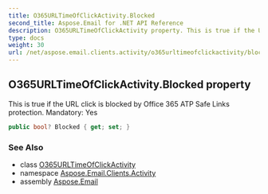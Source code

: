 ```yaml
---
title: O365URLTimeOfClickActivity.Blocked
second_title: Aspose.Email for .NET API Reference
description: O365URLTimeOfClickActivity property. This is true if the URL click is blocked by Office 365 ATP Safe Links protection. Mandatory Yes
type: docs
weight: 30
url: /net/aspose.email.clients.activity/o365urltimeofclickactivity/blocked/
---
```

## O365URLTimeOfClickActivity.Blocked property

This is true if the URL click is blocked by Office 365 ATP Safe Links protection. Mandatory: Yes

```csharp
public bool? Blocked { get; set; }
```

### See Also

* class [O365URLTimeOfClickActivity](../)
* namespace [Aspose.Email.Clients.Activity](../../o365urltimeofclickactivity/)
* assembly [Aspose.Email](../../../)


